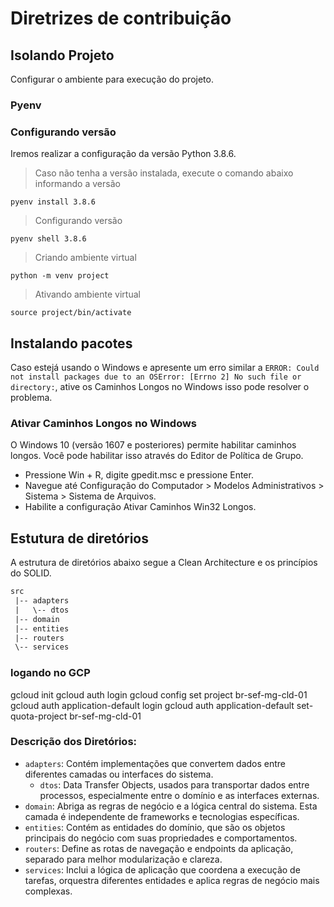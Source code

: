 # Diretrizes de contribuição

## Isolando Projeto

Configurar o ambiente para execução do projeto.

### Pyenv

### Configurando versão

Iremos realizar a configuração da versão Python 3.8.6.

> Caso não tenha a versão instalada, execute o comando abaixo informando a versão

```shell
pyenv install 3.8.6

```

> Configurando versão

```shell
pyenv shell 3.8.6

```

> Criando ambiente virtual

```shell
python -m venv project

```

> Ativando ambiente virtual

```shell
source project/bin/activate

```

## Instalando pacotes

Caso estejá usando o Windows e apresente um erro similar a `ERROR: Could not install packages due to an OSError: [Errno 2] No such file or directory:`, ative os Caminhos Longos no Windows isso pode resolver o problema.

### Ativar Caminhos Longos no Windows

O Windows 10 (versão 1607 e posteriores) permite habilitar caminhos longos. Você pode habilitar isso através do Editor de Política de Grupo.

- Pressione Win + R, digite gpedit.msc e pressione Enter.
- Navegue até Configuração do Computador > Modelos Administrativos > Sistema > Sistema de Arquivos.
- Habilite a configuração Ativar Caminhos Win32 Longos.

## Estutura de diretórios

A estrutura de diretórios abaixo segue a Clean Architecture e os princípios do SOLID.

```txt
src
 |-- adapters
 |   \-- dtos
 |-- domain
 |-- entities
 |-- routers
 \-- services

```

### logando no GCP

gcloud init 
gcloud auth login
gcloud config set project  br-sef-mg-cld-01
gcloud auth application-default login
gcloud auth application-default set-quota-project  br-sef-mg-cld-01

### Descrição dos Diretórios:

- `adapters`: Contém implementações que convertem dados entre diferentes camadas ou interfaces do sistema.
  - `dtos`: Data Transfer Objects, usados para transportar dados entre processos, especialmente entre o domínio e as interfaces externas.
- `domain`: Abriga as regras de negócio e a lógica central do sistema. Esta camada é independente de frameworks e tecnologias específicas.
- `entities`: Contém as entidades do domínio, que são os objetos principais do negócio com suas propriedades e comportamentos.
- `routers`: Define as rotas de navegação e endpoints da aplicação, separado para melhor modularização e clareza.
- `services`: Inclui a lógica de aplicação que coordena a execução de tarefas, orquestra diferentes entidades e aplica regras de negócio mais complexas.
